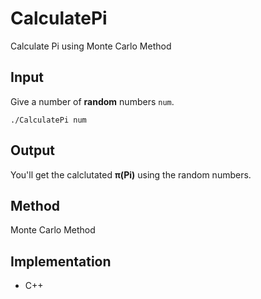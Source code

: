 # CalculatePi
Calculate Pi using Monte Carlo Method

## Input
Give a number of **random** numbers `num`.

`./CalculatePi num`

## Output
You'll get the calclutated **π(Pi)** using the random numbers.

## Method
Monte Carlo Method

## Implementation
- C++
